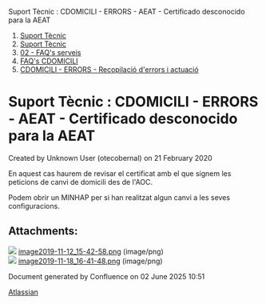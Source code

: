 Suport Tècnic : CDOMICILI - ERRORS - AEAT - Certificado desconocido para la AEAT  

1.  [Suport Tècnic](index.md)
2.  [Suport Tècnic](13893782.md)
3.  [02 - FAQ's serveis](26313393.md)
4.  [FAQ's CDOMICILI](28705548.md)
5.  [CDOMICILI - ERRORS - Recopilació d'errors i actuació](36340023.md)

Suport Tècnic : CDOMICILI - ERRORS - AEAT - Certificado desconocido para la AEAT
================================================================================

Created by Unknown User (otecobernal) on 21 February 2020

En aquest cas haurem de revisar el certificat amb el que signem les peticions de canvi de domicili des de l'AOC.

Podem obrir un MINHAP per si han realitzat algun canvi a les seves configuracions.

Attachments:
------------

![](images/icons/bullet_blue.gif) [image2019-11-12\_15-42-58.png](attachments/34505216/34505217.png) (image/png)  
![](images/icons/bullet_blue.gif) [image2019-11-18\_16-41-48.png](attachments/34505216/34505218.png) (image/png)  

Document generated by Confluence on 02 June 2025 10:51

[Atlassian](http://www.atlassian.com/)